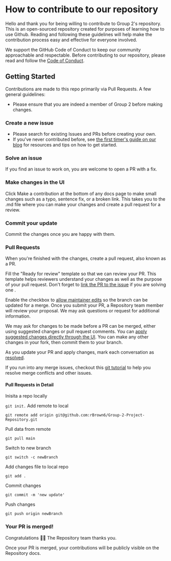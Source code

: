 # How to contribute to our repository

Hello and thank you for being willing to contribute to Group 2's repository. This is an open-sourced repository created for purposes of learning how to use Github. Reading and following these guidelines will help make the contribution process easy and effective for everyone involved.

We support the GitHub Code of Conduct to keep our community approachable and respectable. Before contributing to our repository, please read and follow the [Code of Conduct](https://github.com/github/docs/blob/main/CODE_OF_CONDUCT.md).

## Getting Started

Contributions are made to this repo primarily via Pull Requests. A few general guidelines:

- Please ensure that you are indeed a member of Group 2 before making changes.

### Create a new issue
- Please search for existing Issues and PRs before creating your own.
- If you've never contributed before, see [the first timer's guide on our blog](https://auth0.com/blog/a-first-timers-guide-to-an-open-source-project/) for resources and tips on how to get started.

### Solve an issue
If you find an issue to work on, you are welcome to open a PR with a fix.

### Make changes in the UI
Click Make a contribution at the bottom of any docs page to make small changes such as a typo, sentence fix, or a broken link. This takes you to the .md file where you can make your changes and create a pull request for a review.

### Commit your update
Commit the changes once you are happy with them.

### Pull Requests
When you're finished with the changes, create a pull request, also known as a PR.

Fill the "Ready for review" template so that we can review your PR. This template helps reviewers understand your changes as well as the purpose of your pull request.
Don't forget to [link the PR to the issue](https://docs.github.com/en/issues/tracking-your-work-with-issues/linking-a-pull-request-to-an-issue) if you are solving one .

Enable the checkbox to [allow maintainer edits](https://docs.github.com/en/github/collaborating-with-issues-and-pull-requests/allowing-changes-to-a-pull-request-branch-created-from-a-fork) so the branch can be updated for a merge. Once you submit your PR, a Repository team member will review your proposal. We may ask questions or request for additional information.

We may ask for changes to be made before a PR can be merged, either using suggested changes or pull request comments. You can [apply suggested changes directly through the UI](https://docs.github.com/en/github/collaborating-with-issues-and-pull-requests/incorporating-feedback-in-your-pull-request). You can make any other changes in your fork, then commit them to your branch.

As you update your PR and apply changes, mark each conversation as [resolved](https://docs.github.com/en/github/collaborating-with-issues-and-pull-requests/commenting-on-a-pull-request#resolving-conversations).

If you run into any merge issues, checkout this [git tutorial](https://lab.github.com/githubtraining/managing-merge-conflicts) to help you resolve merge conflicts and other issues.

#### Pull Requests in Detail

Inisita a repo locally

`git init.`
Add remote to local

`git remote add origin git@github.com:rBrown6/Group-2-Project-Repository.git`

Pull data from remote

`git pull main`

Switch to new branch

`git switch -c newBranch`

Add changes file to local repo

`git add .`

Commit changes

`git commit -m 'new update'`

Push changes

`git push origin newBranch`

### Your PR is merged!

Congratulations 🎉🎉 The Repository team thanks you.

Once your PR is merged, your contributions will be publicly visible on the Repository docs.


